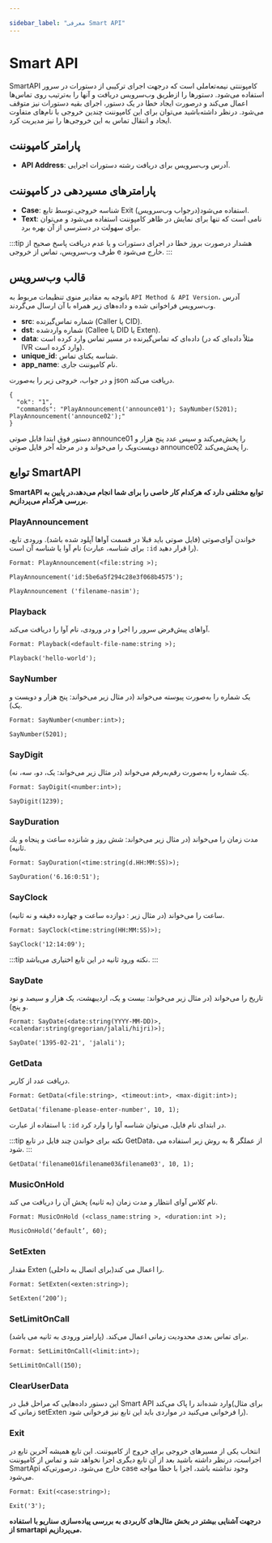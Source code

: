 ```yaml
---

sidebar_label: "معرفی Smart API"
---
```

<head>
  <title>معرفی Smart API | مستندات سیموتل</title>
</head>

# Smart API
 SmartAPI کامپوننتی نیمه‌تعاملی است که درجهت اجرای ترکیبی از دستورات در سرور استفاده می‌شود. دستورها را ازطریق وب‌‌سرویس دریافت و آنها را به‌ترتیب روی تماس‌‌ها اعمال‌ 
 می‌کند و درصورت ایجاد خطا در یک دستور، اجرای بقیه دستورات نیز متوقف‌ می‌شود. درنظر داشته‌باشید می‌توان برای این کامپوننت‌ چندین خروجی با نام‌‌های متفاوت ایجاد و 
 انتقال تماس به این خروجی‌‌ها را نیز مدیریت کرد.

## پارامتر کامپوننت

- **API Address**: آدرس وب‌‌سرویس برای دریافت رشته دستورات اجرایی.

## پارامتر‌های مسیر‌دهی در کامپوننت
 
 - **Case**: شناسه خروجی.توسط تابع Exit (درجواب وب‌سرویس)استفاده‌ می‌شود.
 - **Text**: نامی است که تنها برای نمایش در ظاهر کامپوننت استفاده‌ می‌شود و‌ می‌توان برای سهولت در دسترسی از آن بهره برد.
 
:::tip هشدار
  درصورت بروز خطا در اجرای دستورات و یا عدم دریافت پاسخ صحیح از طرف وب‌‌سرویس، تماس از خروجی e خارج‌ می‌شود.
:::

## قالب وب‌‌سرویس
با‌توجه به مقادیر منوی تنظیمات مربوط به `API Method & API Version`، آدرس وب‌سرویس فراخوانی شده و داده‌های زیر همراه با آن ارسال می‌گردند.

- **src**: شماره تماس‌‌گیرنده (Caller یا CID).
- **dst**: شماره واردشده (Callee یا DID یا Exten).
- **data**: داده‌‌ای که تماس‌‌گیرنده در مسیر تماس وارد کرده است (مثلاً داده‌‌ای که در IVR وارد کرده است).
- **unique_id**: شناسه یکتای تماس.
- **app_name**: نام کامپوننت جاری.

و در جواب، خروجی زیر را به‌صورت json دریافت‌ می‌کند.

```shell
{
  "ok": "1",
  "commands": "PlayAnnouncement('announce01'); SayNumber(5201); PlayAnnouncement('announce02');"
}
```

دستور فوق ابتدا فایل صوتی  announce01 را پخش‌می‌کند و سپس عدد پنج هزار و دویست‌ویک را می‌خواند و در مرحله آخر فایل صوتی announce02 را پخش‌می‌کند.

## توابع SmartAPI

**SmartAPI توابع مختلفی دارد که هرکدام کار خاصی را برای شما انجام می‌دهد،در پایین به بررسی هرکدام می‌پردازیم.**

### PlayAnnouncement

خواندن آوای‌صوتی (فایل صوتی باید قبلا در قسمت آوا‌ها آپلود شده باشد). ورودی تابع، نام آوا یا شناسه آن است (برای شناسه، عبارت `:id` را قرار دهید).

```shell
Format: PlayAnnouncement(<file:string >);

PlayAnnouncement('id:5be6a5f294c28e3f068b4575');

PlayAnnouncement ('filename-nasim');
```

### Playback

آوا‌های پیش‌فرض سرور را اجرا‌ و در ورودی، نام آوا را دریافت‌ می‌کند.

```shell
Format: Playback(<default-file-name:string >);

Playback('hello-world');
```

### SayNumber

یک شماره را به‌صورت پیوسته‌ می‌خواند (در مثال زیر‌ می‌خواند: پنج هزار و دویست و یک).

```shell
Format: SayNumber(<number:int>);

SayNumber(5201);
```

### SayDigit

یک شماره را به‌صورت رقم‌‌به‌رقم‌ می‌خواند (در مثال زیر‌ می‌خواند: یک، دو، سه، نه).

```shell
Format: SayDigit(<number:int>);

SayDigit(1239);
```

### SayDuration

مدت زمان را می‌خواند (در مثال زیر می‌خواند: شش روز و شانزده ساعت و پنجاه و یك ثانیه).

```shell
Format: SayDuration(<time:string(d.HH:MM:SS)>);

SayDuration('6.16:0:51');
```

### SayClock

ساعت را می‌خواند (در مثال زیر : دوازده ساعت و چهارده دقیقه و نه ثانیه).

```shell
Format: SayClock(<time:string(HH:MM:SS)>);

SayClock('12:14:09');
```
:::tip نکته
ورود ثانیه در این تابع اختیاری می‌باشد.
:::


### SayDate

تاریخ را‌ می‌خواند (در مثال زیر می‌خواند: بیست و یک، اردیبهشت، یک هزار و سیصد و نود و پنج).

```shell
Format: SayDate(<date:string(YYYY-MM-DD)>, <calendar:string(gregorian/jalali/hijri)>);

SayDate('1395-02-21', 'jalali');
```


### GetData

دریافت عدد از کاربر.

```shell
Format: GetData(<file:string>, <timeout:int>, <max-digit:int>);

GetData('filename-please-enter-number', 10, 1);
```
با استفاده از عبارت `:id` در ابتدای نام فایل، می‌توان شناسه آوا را وارد كرد.

:::tip نکته
برای خواندن چند فایل در تابع GetData، از عملگر & به روش زیر استفاده می شود.
:::
```shell
GetData('filename01&filename03&filename03', 10, 1);
```

### MusicOnHold

نام کلاس آوای انتظار و مدت زمان (به ثانیه) پخش آن را دریافت می کند.

```shell
Format: MusicOnHold (<class_name:string >, <duration:int >);

MusicOnHold(‘default’, 60);
```


### SetExten

مقدار Exten را اعمال می کند(برای اتصال به داخلی).

```shell
Format: SetExten(<exten:string>);

SetExten(‘200’);
```

### SetLimitOnCall

برای تماس بعدی محدودیت زمانی اعمال می‌کند. (پارامتر ورودی به ثانیه می باشد).

```shell
Format: SetLimitOnCall(<limit:int>);

SetLimitOnCall(150);
```

### ClearUserData

این دستور داده‌هایی که مراحل قبل در Smart API وارد شده‌اند را پاک می‌کند(برای مثال زمانی که setExten را فرخوانی می‌کنید در مواردی باید این تابع نیز فرخوانی شود).


### Exit

انتخاب یكی از مسیرهای خروجی برای خروج از كامپوننت. این تابع همیشه آخرین تابع در اجراست، درنظر داشته باشید بعد از آن تابع دیگری اجرا نخواهد شد و 
تماس از کامپوننت SmartApi خارج‌ می‌شود. درصورتی‌‌كه case وجود نداشته باشد، اجرا با خطا مواجه می‌شود.

```shell
Format: Exit(<case:string>);

Exit('3');
```


**در‌جهت آشنایی بیشتر در بخش مثال‌های کاربردی به بررسی پیاده‌سازی سناریو با استفاده از smartapi می‌پردازیم.**